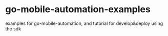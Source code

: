 # go-mobile-automation-examples
examples for go-mobile-automation, and tutorial for develop&amp;deploy using the sdk
